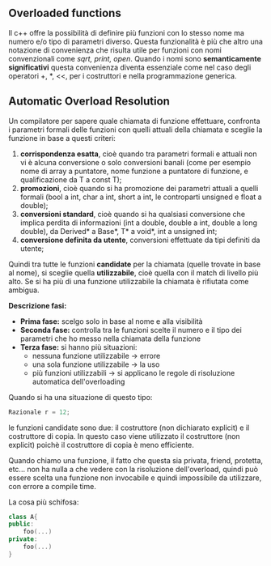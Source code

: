 ## Overloaded functions ##
Il c++ offre la possibilità di definire più funzioni con lo stesso nome ma numero e/o tipo di parametri diverso. Questa funzionalità è più che altro una notazione di convenienza che risulta utile per funzioni con nomi convenzionali come *sqrt, print, open*.  Quando i nomi sono **semanticamente significativi** questa convenienza diventa essenziale come nel caso degli operatori +, *, <<, per i costruttori e nella programmazione generica.

## Automatic Overload Resolution ##
Un compilatore per sapere quale chiamata di funzione effettuare, confronta i parametri formali delle funzioni con quelli attuali  della chiamata e sceglie la funzione in base a questi criteri:

1. **corrispondenza esatta**, cioè quando tra parametri formali e attuali non vi è alcuna conversione o solo conversioni banali (come per esempio nome di array a puntatore, nome funzione a puntatore di funzione, e qualificazione da T a const T);
2. **promozioni**, cioè quando si ha promozione dei parametri attuali a quelli formali (bool a int, char a int, short a int, le controparti unsigned e float a double);
3. **conversioni standard**, cioè quando si ha qualsiasi conversione che implica perdita di informazioni (int a double, double a int, double a long double), da Derived* a Base*, T* a void*, int a unsigned int;
4. **conversione definita da utente**, conversioni effettuate da tipi definiti da utente;

Quindi tra tutte le funzioni **candidate** per la chiamata (quelle trovate in base al nome), si sceglie quella **utilizzabile**, cioè quella con il match di livello più alto. Se si ha più di una funzione utilizzabile la chiamata è rifiutata come ambigua.

**Descrizione fasi:**
* **Prima fase:** scelgo solo in base al nome e alla visibilità 
* **Seconda fase:** controlla tra le funzioni scelte il numero e il tipo dei parametri che ho messo nella chiamata della funzione
* **Terza fase:** si hanno più situazioni:
  * nessuna funzione utilizzabile -> errore
  * una sola funzione utilizzabile -> la uso
  * più funzioni utilizzabili -> si applicano le regole di risoluzione automatica dell'overloading
  
Quando si ha una situazione di questo tipo:

``` c++
Razionale r = 12;
```
le funzioni candidate sono due: il costruttore (non dichiarato explicit) e il costruttore di copia.
In questo caso viene utilizzato il costruttore (non explicit) poichè il costruttore di copia è meno efficiente.

Quando chiamo una funzione, il fatto che questa sia privata, friend, protetta, etc... non ha nulla a che vedere con la risoluzione dell'overload, quindi può essere scelta una funzione non invocabile e quindi impossibile da utilizzare, con errore a compile time.

La cosa più schifosa:

``` c++
class A{
public:
	foo(...)
private:
	foo(...)
}
```

